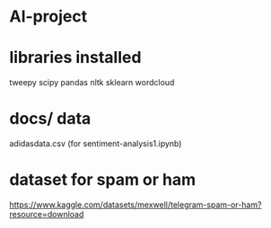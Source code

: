 # AI-project

# libraries installed
tweepy
scipy
pandas
nltk
sklearn
wordcloud

# docs/ data
adidasdata.csv (for sentiment-analysis1.ipynb)

# dataset for  spam or ham
https://www.kaggle.com/datasets/mexwell/telegram-spam-or-ham?resource=download
